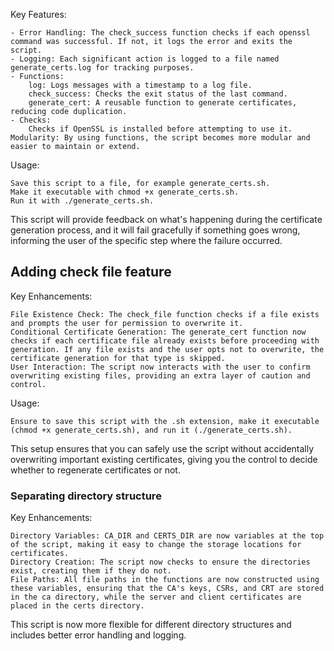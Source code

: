 Key Features:

    - Error Handling: The check_success function checks if each openssl command was successful. If not, it logs the error and exits the script.
    - Logging: Each significant action is logged to a file named generate_certs.log for tracking purposes.
    - Functions: 
        log: Logs messages with a timestamp to a log file.
        check_success: Checks the exit status of the last command.
        generate_cert: A reusable function to generate certificates, reducing code duplication.
    - Checks: 
        Checks if OpenSSL is installed before attempting to use it.
    Modularity: By using functions, the script becomes more modular and easier to maintain or extend.


Usage:

    Save this script to a file, for example generate_certs.sh.
    Make it executable with chmod +x generate_certs.sh.
    Run it with ./generate_certs.sh.


This script will provide feedback on what's happening during the certificate generation process, and it will fail gracefully if something goes wrong, informing the user of the specific step where the failure occurred.

## Adding check file feature

Key Enhancements:

    File Existence Check: The check_file function checks if a file exists and prompts the user for permission to overwrite it. 
    Conditional Certificate Generation: The generate_cert function now checks if each certificate file already exists before proceeding with generation. If any file exists and the user opts not to overwrite, the certificate generation for that type is skipped.
    User Interaction: The script now interacts with the user to confirm overwriting existing files, providing an extra layer of caution and control.


Usage:

    Ensure to save this script with the .sh extension, make it executable (chmod +x generate_certs.sh), and run it (./generate_certs.sh).


This setup ensures that you can safely use the script without accidentally overwriting important existing certificates, giving you the control to decide whether to regenerate certificates or not.

### Separating directory structure
Key Enhancements:

    Directory Variables: CA_DIR and CERTS_DIR are now variables at the top of the script, making it easy to change the storage locations for certificates.
    Directory Creation: The script now checks to ensure the directories exist, creating them if they do not.
    File Paths: All file paths in the functions are now constructed using these variables, ensuring that the CA's keys, CSRs, and CRT are stored in the ca directory, while the server and client certificates are placed in the certs directory.


This script is now more flexible for different directory structures and includes better error handling and logging.


